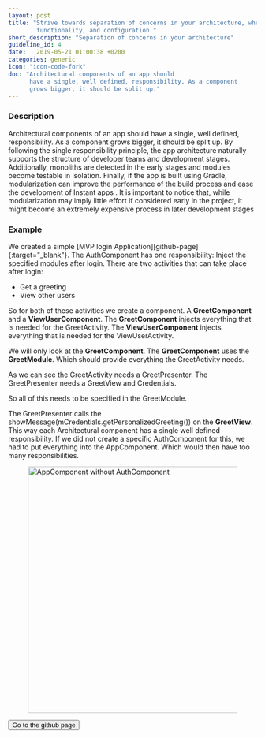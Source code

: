 ```yaml
---
layout: post
title: "Strive towards separation of concerns in your architecture, where each component has well defined responsibility boundaries, a purpose, (set of)
        functionality, and configuration."
short_description: "Separation of concerns in your architecture"
guideline_id: 4
date:   2019-05-21 01:00:38 +0200
categories: generic
icon: "icon-code-fork"
doc: "Architectural components of an app should
      have a single, well defined, responsibility. As a component
      grows bigger, it should be split up."
---
```

<h3>Description</h3>

Architectural components of an app should
have a single, well defined, responsibility. As a component
grows bigger, it should be split up. By following the single
responsibility principle, the app architecture naturally supports
the structure of developer teams and development stages.
Additionally, monoliths are detected in the early stages and
modules become testable in isolation. Finally, if the app is built
using Gradle, modularization can improve the performance of
the build process and ease the development of Instant apps
.
It is important to notice that, while modularization may imply
little effort if considered early in the project, it might become
an extremely expensive process in later development stages

<h3>Example</h3>
We created a simple [MVP login Application][github-page]{:target="_blank"}. 
The AuthComponent has one responsibility: Inject the specified modules after login. 
There are two activities that can take place after login:

<ul>
<li>Get a greeting</li>
<li>View other users</li>
</ul>

So for both of these activities we create a component. A <b>GreetComponent</b> and a <b>ViewUserComponent</b>.
The <b>GreetComponent</b> injects everything that is needed for the GreetActivity.
The <b>ViewUserComponent</b> injects everything that is needed for the ViewUserActivity.

We will only look at the <b>GreetComponent</b>.
The <b>GreetComponent</b> uses the <b>GreetModule</b>. Which should provide everything the GreetActivity needs.
<script src="https://gist.github.com/Geertdepont/f5f4acc6f143210c79305f7b58100a47.js"></script>

As we can see the GreetActivity needs a GreetPresenter. The GreetPresenter needs a GreetView and Credentials.

<script src="https://gist.github.com/Geertdepont/7d81c4202d16157d0bd7d0c5a90d4f5d.js"></script>

So all of this needs to be specified in the GreetModule.

<script src="https://gist.github.com/Geertdepont/fb6218336aa43df01f54a736ada4865f.js"></script>

The GreetPresenter calls the showMessage(mCredentials.getPersonalizedGreeting()) on the <b>GreetView</b>.
This way each Architectural component has a single well defined responsibility.
If we did not create a specific AuthComponent for this, we had to put everything into the AppComponent. 
Which would then have too many responsibilities.

<figure>
  <img src="/assets/AppComponentWithoutAuth.png" alt="AppComponent without AuthComponent" width="500">
</figure>

<a href="https://github.com/Geertdepont/bachelor_thesis/tree/master/MVPLogin" target="_blank"><button type="button" class="btn btn-primary btn-icon-right">Go to the github page</button></a>

[github-page]: https://github.com/Geertdepont/bachelor_thesis/tree/master/MVPLogin

